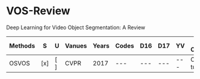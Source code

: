 # VOS-Review
Deep Learning for Video Object Segmentation: A Review

|Methods		|S|U|Vanues	|Years	|Codes	|D16|D17|YV|Brief Contribution(s)|
|---			|---|---|---		|---	|---	|---|---|---|---|
|OSVOS			|[x]|[ ]|CVPR		|2017	|---	|---|---|---|Online fine-tuning|



